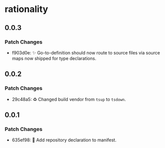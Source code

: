# rationality

## 0.0.3

### Patch Changes

- f903d0e: ✨ Go-to-definition should now route to source files via source maps now shipped for type declarations.

## 0.0.2

### Patch Changes

- 29c48a5: ♻️ Changed build vendor from `tsup` to `tsdown`.

## 0.0.1

### Patch Changes

- 635ef98: 🔧 Add repository declaration to manifest.
